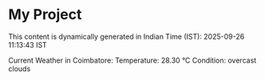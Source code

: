 # My Project

This content is dynamically generated in Indian Time (IST): 2025-09-26 11:13:43 IST


Current Weather in Coimbatore:
Temperature: 28.30 °C
Condition: overcast clouds

